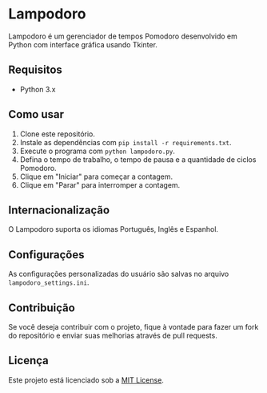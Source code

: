 # Lampodoro

Lampodoro é um gerenciador de tempos Pomodoro desenvolvido em Python com interface gráfica usando Tkinter.

## Requisitos

- Python 3.x

## Como usar

1. Clone este repositório.
2. Instale as dependências com `pip install -r requirements.txt`.
3. Execute o programa com `python lampodoro.py`.
4. Defina o tempo de trabalho, o tempo de pausa e a quantidade de ciclos Pomodoro.
5. Clique em "Iniciar" para começar a contagem.
6. Clique em "Parar" para interromper a contagem.

## Internacionalização

O Lampodoro suporta os idiomas Português, Inglês e Espanhol.

## Configurações

As configurações personalizadas do usuário são salvas no arquivo `lampodoro_settings.ini`.

## Contribuição

Se você deseja contribuir com o projeto, fique à vontade para fazer um fork do repositório e enviar suas melhorias através de pull requests.

## Licença

Este projeto está licenciado sob a [MIT License](LICENSE).
